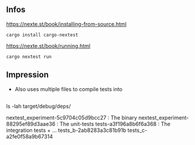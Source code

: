 

## Infos

https://nexte.st/book/installing-from-source.html

    cargo install cargo-nextest

https://nexte.st/book/running.html

    cargo nextest run


## Impression

* Also uses multiple files to compile tests into


##



ls -lah target/debug/deps/

nextest_experiment-5c9704c05d9bcc27 : The binary
nextest_experiment-88295ef89d3aae36 : The unit-tests
tests-a3f196a8b6f6a368              : The integration tests + ...
tests_b-2ab8283a3c81b91b
tests_c-a2fe0f58a9b67314
